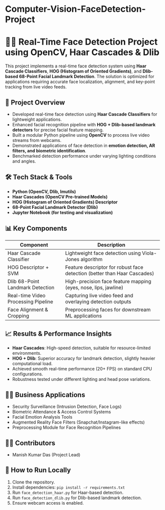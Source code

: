 # Computer-Vision-FaceDetection-Project
# 🧑‍💻 Real-Time Face Detection Project using OpenCV, Haar Cascades & Dlib

This project implements a real-time face detection system using **Haar Cascade Classifiers**, **HOG (Histogram of Oriented Gradients)**, and **Dlib-based 68-Point Facial Landmark Detection**. The solution is optimized for applications requiring accurate face localization, alignment, and key-point tracking from live video feeds.

## 🚀 Project Overview
- Developed real-time face detection using **Haar Cascade Classifiers** for lightweight applications.
- Enhanced facial recognition pipeline with **HOG + Dlib-based landmark detectors** for precise facial feature mapping.
- Built a modular Python pipeline using **OpenCV** to process live video streams from webcams.
- Demonstrated applications of face detection in **emotion detection, AR filters, and biometric identification**.
- Benchmarked detection performance under varying lighting conditions and angles.

## 🛠️ Tech Stack & Tools
- **Python (OpenCV, Dlib, Imutils)**
- **Haar Cascades (OpenCV Pre-trained Models)**
- **HOG (Histogram of Oriented Gradients) Descriptor**
- **68-Point Facial Landmark Detector (Dlib)**
- **Jupyter Notebook (for testing and visualization)**

## 📊 Key Components
| Component                          | Description                                                            |
|-------------------------------------|------------------------------------------------------------------------|
| Haar Cascade Classifier             | Lightweight face detection using Viola-Jones algorithm                 |
| HOG Descriptor + SVM                | Feature descriptor for robust face detection (better than Haar Cascades) |
| Dlib 68-Point Landmark Detection    | High-precision face feature mapping (eyes, nose, lips, jawline)        |
| Real-time Video Processing Pipeline | Capturing live video feed and overlaying detection outputs             |
| Face Alignment & Cropping           | Preprocessing faces for downstream ML applications                    |

## 📈 Results & Performance Insights
- **Haar Cascades**: High-speed detection, suitable for resource-limited environments.
- **HOG + Dlib**: Superior accuracy for landmark detection, slightly heavier computational load.
- Achieved smooth real-time performance (20+ FPS) on standard CPU configurations.
- Robustness tested under different lighting and head pose variations.

## 🧑‍💼 Business Applications
- Security Surveillance (Intrusion Detection, Face Logs)
- Biometric Attendance & Access Control Systems
- Facial Emotion Analysis Tools
- Augmented Reality Face Filters (Snapchat/Instagram-like effects)
- Preprocessing Module for Face Recognition Pipelines

## 👨‍💻 Contributors
- Manish Kumar Das (Project Lead)

## 🏁 How to Run Locally
1. Clone the repository.
2. Install dependencies: `pip install -r requirements.txt`
3. Run `face_detection_haar.py` for Haar-based detection.
4. Run `face_detection_dlib.py` for Dlib-based landmark detection.
5. Ensure webcam access is enabled.
